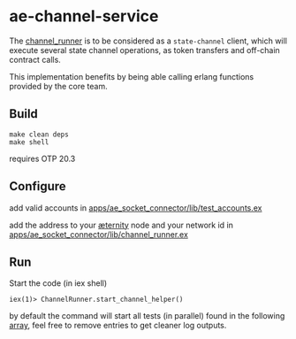 # ae-channel-service

The [channel_runner](apps/ae_socket_connector/lib/channel_runner.ex) is to be considered as a `state-channel` client, which will execute several state channel operations, as token transfers and off-chain contract calls.

This implementation benefits by being able calling erlang functions provided by the core team.

## Build

```
make clean deps
make shell
```
requires OTP 20.3

## Configure

add valid accounts in [apps/ae_socket_connector/lib/test_accounts.ex](apps/ae_socket_connector/lib/test_accounts.ex)

add the address to your [æternity](https://github.com/aeternity/aeternity) node and your network id in [apps/ae_socket_connector/lib/channel_runner.ex](apps/ae_socket_connector/lib/channel_runner.ex#L4)

## Run

Start the code (in iex shell)
```
iex(1)> ChannelRunner.start_channel_helper()
```

by default the command will start all tests (in parallel) found in the following [array](apps/ae_socket_connector/lib/client_runner.ex#L391), feel free to remove entries to get cleaner log outputs.
